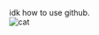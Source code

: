 
idk how to use github.<br>
![cat](https://media.tenor.com/lCKwsD2OW1kAAAAi/happy-cat-happy-happy-cat.gif)

